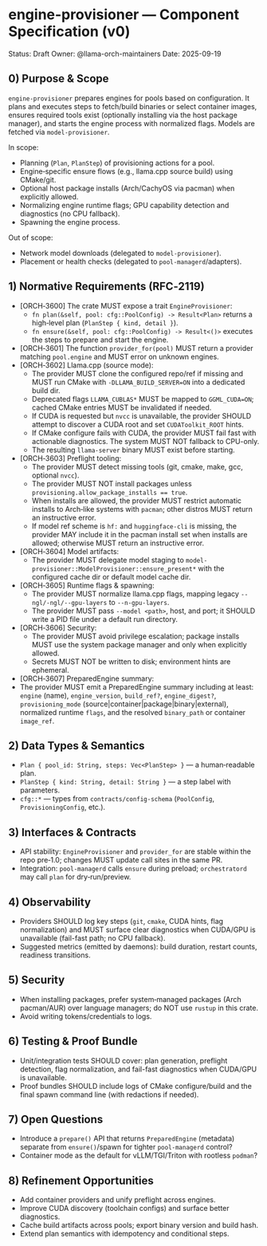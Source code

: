 # engine-provisioner — Component Specification (v0)

Status: Draft
Owner: @llama-orch-maintainers
Date: 2025-09-19

## 0) Purpose & Scope

`engine-provisioner` prepares engines for pools based on configuration. It plans and executes steps to fetch/build binaries or select container images, ensures required tools exist (optionally installing via the host package manager), and starts the engine process with normalized flags. Models are fetched via `model-provisioner`.

In scope:
- Planning (`Plan`, `PlanStep`) of provisioning actions for a pool.
- Engine‑specific ensure flows (e.g., llama.cpp source build) using CMake/git.
- Optional host package installs (Arch/CachyOS via pacman) when explicitly allowed.
- Normalizing engine runtime flags; GPU capability detection and diagnostics (no CPU fallback).
- Spawning the engine process.

Out of scope:
- Network model downloads (delegated to `model-provisioner`).
- Placement or health checks (delegated to `pool-managerd`/adapters).

## 1) Normative Requirements (RFC‑2119)

- [ORCH‑3600] The crate MUST expose a trait `EngineProvisioner`:
  - `fn plan(&self, pool: cfg::PoolConfig) -> Result<Plan>` returns a high‑level plan (`PlanStep { kind, detail }`).
  - `fn ensure(&self, pool: cfg::PoolConfig) -> Result<()>` executes the steps to prepare and start the engine.
- [ORCH‑3601] The function `provider_for(pool)` MUST return a provider matching `pool.engine` and MUST error on unknown engines.
- [ORCH‑3602] Llama.cpp (source mode):
  - The provider MUST clone the configured repo/ref if missing and MUST run CMake with `-DLLAMA_BUILD_SERVER=ON` into a dedicated build dir.
  - Deprecated flags `LLAMA_CUBLAS*` MUST be mapped to `GGML_CUDA=ON`; cached CMake entries MUST be invalidated if needed.
  - If CUDA is requested but `nvcc` is unavailable, the provider SHOULD attempt to discover a CUDA root and set `CUDAToolkit_ROOT` hints.
  - If CMake configure fails with CUDA, the provider MUST fail fast with actionable diagnostics. The system MUST NOT fallback to CPU-only.
  - The resulting `llama-server` binary MUST exist before starting.
- [ORCH‑3603] Preflight tooling:
  - The provider MUST detect missing tools (git, cmake, make, gcc, optional `nvcc`).
  - The provider MUST NOT install packages unless `provisioning.allow_package_installs == true`.
  - When installs are allowed, the provider MUST restrict automatic installs to Arch‑like systems with `pacman`; other distros MUST return an instructive error.
  - If model ref scheme is `hf:` and `huggingface-cli` is missing, the provider MAY include it in the pacman install set when installs are allowed; otherwise MUST return an instructive error.
- [ORCH‑3604] Model artifacts:
  - The provider MUST delegate model staging to `model-provisioner::ModelProvisioner::ensure_present*` with the configured cache dir or default model cache dir.
- [ORCH‑3605] Runtime flags & spawning:
  - The provider MUST normalize llama.cpp flags, mapping legacy `--ngl/-ngl/--gpu-layers` to `--n-gpu-layers`.
  - The provider MUST pass `--model <path>`, host, and port; it SHOULD write a PID file under a default run directory.
- [ORCH‑3606] Security:
  - The provider MUST avoid privilege escalation; package installs MUST use the system package manager and only when explicitly allowed.
  - Secrets MUST NOT be written to disk; environment hints are ephemeral.
 - [ORCH‑3607] PreparedEngine summary:
  - The provider MUST emit a PreparedEngine summary including at least: `engine` (name), `engine_version`, `build_ref?`, `engine_digest?`, `provisioning_mode` (source|container|package|binary|external), normalized runtime `flags`, and the resolved `binary_path` or container `image_ref`.

## 2) Data Types & Semantics

- `Plan { pool_id: String, steps: Vec<PlanStep> }` — a human‑readable plan.
- `PlanStep { kind: String, detail: String }` — a step label with parameters.
- `cfg::*` — types from `contracts/config-schema` (`PoolConfig`, `ProvisioningConfig`, etc.).

## 3) Interfaces & Contracts

- API stability: `EngineProvisioner` and `provider_for` are stable within the repo pre‑1.0; changes MUST update call sites in the same PR.
- Integration: `pool-managerd` calls `ensure` during preload; `orchestratord` may call `plan` for dry‑run/preview.

## 4) Observability

- Providers SHOULD log key steps (`git`, `cmake`, CUDA hints, flag normalization) and MUST surface clear diagnostics when CUDA/GPU is unavailable (fail-fast path; no CPU fallback).
- Suggested metrics (emitted by daemons): build duration, restart counts, readiness transitions.

## 5) Security

- When installing packages, prefer system‑managed packages (Arch pacman/AUR) over language managers; do NOT use `rustup` in this crate.
- Avoid writing tokens/credentials to logs.

## 6) Testing & Proof Bundle

- Unit/integration tests SHOULD cover: plan generation, preflight detection, flag normalization, and fail-fast diagnostics when CUDA/GPU is unavailable.
- Proof bundles SHOULD include logs of CMake configure/build and the final spawn command line (with redactions if needed).

## 7) Open Questions

- Introduce a `prepare()` API that returns `PreparedEngine` (metadata) separate from `ensure()`/spawn for tighter `pool-managerd` control?
- Container mode as the default for vLLM/TGI/Triton with rootless `podman`?

## 8) Refinement Opportunities

- Add container providers and unify preflight across engines.
- Improve CUDA discovery (toolchain configs) and surface better diagnostics.
- Cache build artifacts across pools; export binary version and build hash.
- Extend plan semantics with idempotency and conditional steps.
